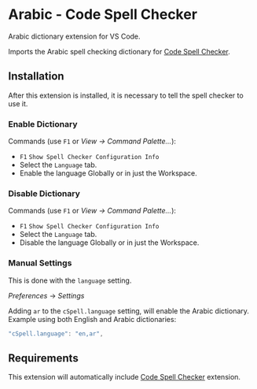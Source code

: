 # Arabic - Code Spell Checker

Arabic dictionary extension for VS Code.

Imports the Arabic spell checking dictionary for [Code Spell Checker](https://marketplace.visualstudio.com/items?itemName=streetsidesoftware.code-spell-checker).

## Installation

After this extension is installed, it is necessary to tell the spell checker to use it.

### Enable Dictionary

Commands (use `F1` or _View -> Command Palette..._):

- `F1` `Show Spell Checker Configuration Info`
- Select the `Language` tab.
- Enable the language Globally or in just the Workspace.

### Disable Dictionary

Commands (use `F1` or _View -> Command Palette..._):

- `F1` `Show Spell Checker Configuration Info`
- Select the `Language` tab.
- Disable the language Globally or in just the Workspace.

### Manual Settings

This is done with the `language` setting.

_Preferences_ -> _Settings_

Adding `ar` to the `cSpell.language` setting, will enable the Arabic dictionary.
Example using both English and Arabic dictionaries:

```javascript
"cSpell.language": "en,ar",
```

## Requirements

This extension will automatically include [Code Spell Checker](https://marketplace.visualstudio.com/items?itemName=streetsidesoftware.code-spell-checker) extension.
